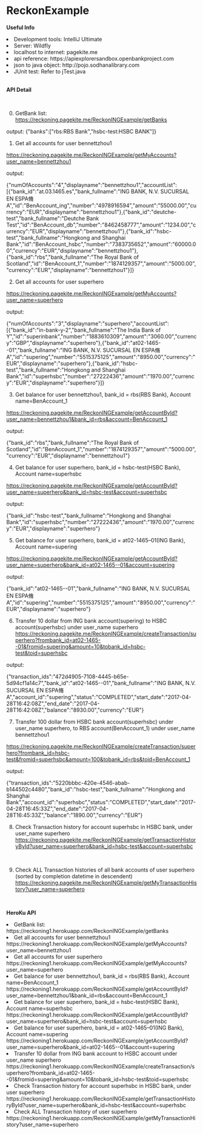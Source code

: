 # ReckonExample

<b>Useful Info</b>

<li>Development tools: IntelliJ Ultimate</li>

<li>Server: Wildfly</li>

<li>localhost to internet: pagekite.me</li>

<li>api reference: https://apiexplorersandbox.openbankproject.com</li>

<li>json to java object: http://pojo.sodhanalibrary.com</li>

<li>JUnit test: Refer to jTest.java</li>

<br/>

<b>API Detail</b>

<br/>

0. GetBank list:
https://reckoning.pagekite.me/ReckonINGExample/getBanks

output:
{"banks":["rbs:RBS Bank","hsbc-test:HSBC BANK"]}
<br/>

1. Get all accounts for user bennettzhou1

https://reckoning.pagekite.me/ReckonINGExample/getMyAccounts?user_name=bennettzhou1

output:

{"numOfAccounts":"4","displayname":"bennettzhou1","accountList":[{"bank_id":"at.03.1465.es","bank_fullname":"ING BANK, N.V. SUCURSAL EN ESPA脩A","id":"BenAccount_ing","number":"4978916594","amount":"55000.00","currency":"EUR","displayname":"bennettzhou1"},{"bank_id":"deutche-test","bank_fullname":"Deutche Bank Test","id":"BenAccount_db","number":"8462458777","amount":"1234.00","currency":"EUR","displayname":"bennettzhou1"},{"bank_id":"hsbc-test","bank_fullname":"Hongkong and Shanghai Bank","id":"BenAccount_hsbc","number":"7383735652","amount":"60000.00","currency":"EUR","displayname":"bennettzhou1"},{"bank_id":"rbs","bank_fullname":"The Royal Bank of Scotland","id":"BenAccount_1","number":"1874129357","amount":"5000.00","currency":"EUR","displayname":"bennettzhou1"}]}
<br/>



2. Get all accounts for user superhero

https://reckoning.pagekite.me/ReckonINGExample/getMyAccounts?user_name=superhero

output:

{"numOfAccounts":"3","displayname":"superhero","accountList":[{"bank_id":"in-bank-y-2","bank_fullname":"The India Bank of Y","id":"superinbank","number":"1883610309","amount":"3060.00","currency":"GBP","displayname":"superhero"},{"bank_id":"at02-1465--01","bank_fullname":"ING BANK, N.V. SUCURSAL EN ESPA脩A","id":"supering","number":"5515375125","amount":"8950.00","currency":"EUR","displayname":"superhero"},{"bank_id":"hsbc-test","bank_fullname":"Hongkong and Shanghai Bank","id":"superhsbc","number":"27222436","amount":"1970.00","currency":"EUR","displayname":"superhero"}]}
<br/>



3. Get balance for user bennettzhou1, bank_id = rbs(RBS Bank), Account name=BenAccount_1

https://reckoning.pagekite.me/ReckonINGExample/getAccountById?user_name=bennettzhou1&bank_id=rbs&account=BenAccount_1

output:

{"bank_id":"rbs","bank_fullname":"The Royal Bank of Scotland","id":"BenAccount_1","number":"1874129357","amount":"5000.00","currency":"EUR","displayname":"bennettzhou1"}
<br/>



4. Get balance for user superhero, bank_id = hsbc-test(HSBC Bank), Account name=superhsbc

https://reckoning.pagekite.me/ReckonINGExample/getAccountById?user_name=superhero&bank_id=hsbc-test&account=superhsbc

output:

{"bank_id":"hsbc-test","bank_fullname":"Hongkong and Shanghai Bank","id":"superhsbc","number":"27222436","amount":"1970.00","currency":"EUR","displayname":"superhero"}
<br/>




5. Get balance for user superhero, bank_id = at02-1465–01(ING Bank), Account name=supering

https://reckoning.pagekite.me/ReckonINGExample/getAccountById?user_name=superhero&bank_id=at02-1465--01&account=supering

output:

{"bank_id":"at02-1465--01","bank_fullname":"ING BANK, N.V. SUCURSAL EN ESPA脩A","id":"supering","number":"5515375125","amount":"8950.00","currency":"EUR","displayname":"superhero"}
<br/>



6. Transfer 10 dollar from ING bank account(supering) to HSBC account(superhsbc) under user_name superhero
https://reckoning.pagekite.me/ReckonINGExample/createTransaction/superhero?frombank_id=at02-1465--01&fromid=supering&amount=10&tobank_id=hsbc-test&toid=superhsbc

output:

{"transaction_ids":"472d4905-7108-4445-b65e-5d94cf1a14c7","bank_id":"at02-1465--01","bank_fullname":"ING BANK, N.V. SUCURSAL EN ESPA脩A","account_id":"supering","status":"COMPLETED","start_date":"2017-04-28T16:42:08Z","end_date":"2017-04-28T16:42:08Z","balance":"8930.00","currency":"EUR"}
<br/>


7. Transfer 100 dollar from HSBC bank account(superhsbc) under user_name superhero,  to RBS account(BenAccount_1) under user_name bennettzhou1

https://reckoning.pagekite.me/ReckonINGExample/createTransaction/superhero?frombank_id=hsbc-test&fromid=superhsbc&amount=100&tobank_id=rbs&toid=BenAccount_1

output:

{"transaction_ids":"5220bbbc-420e-4546-abab-b144502c4480","bank_id":"hsbc-test","bank_fullname":"Hongkong and Shanghai Bank","account_id":"superhsbc","status":"COMPLETED","start_date":"2017-04-28T16:45:33Z","end_date":"2017-04-28T16:45:33Z","balance":"1890.00","currency":"EUR"}
<br/>

8. Check Transaction history for account superhsbc in HSBC bank, under user_name superhero
https://reckoning.pagekite.me/ReckonINGExample/getTransactionHistoryById?user_name=superhero&bank_id=hsbc-test&account=superhsbc
<br/>


9. Check ALL Transaction histories of all bank accounts of user superhero (sorted by completion datetime in descendent)
https://reckoning.pagekite.me/ReckonINGExample/getMyTransactionHistory?user_name=superhero
<br/>
</p>




<b>HeroKu API</b>

<li>GetBank list:</li>
https://reckoning1.herokuapp.com/ReckonINGExample/getBanks

<li>Get all accounts for user bennettzhou1</li>
https://reckoning1.herokuapp.com/ReckonINGExample/getMyAccounts?user_name=bennettzhou1

<li>Get all accounts for user superhero</li>
https://reckoning1.herokuapp.com/ReckonINGExample/getMyAccounts?user_name=superhero

<li>Get balance for user bennettzhou1, bank_id = rbs(RBS Bank), Account name=BenAccount_1</li>
https://reckoning1.herokuapp.com/ReckonINGExample/getAccountById?user_name=bennettzhou1&bank_id=rbs&account=BenAccount_1

<li>Get balance for user superhero, bank_id = hsbc-test(HSBC Bank), Account name=superhsbc</li>
https://reckoning1.herokuapp.com/ReckonINGExample/getAccountById?user_name=superhero&bank_id=hsbc-test&account=superhsbc

<li>Get balance for user superhero, bank_id = at02-1465–01(ING Bank), Account name=supering</li>
https://reckoning1.herokuapp.com/ReckonINGExample/getAccountById?user_name=superhero&bank_id=at02-1465--01&account=supering


<li>Transfer 10 dollar from ING bank account to HSBC account under user_name superhero</li>
https://reckoning1.herokuapp.com/ReckonINGExample/createTransaction/superhero?frombank_id=at02-1465--01&fromid=supering&amount=10&tobank_id=hsbc-test&toid=superhsbc


<li>Check Transaction history for account superhsbc in HSBC bank, under user superhero</li>
https://reckoning1.herokuapp.com/ReckonINGExample/getTransactionHistoryById?user_name=superhero&bank_id=hsbc-test&account=superhsbc


<li>Check ALL Transaction history of user superhero</li>
https://reckoning1.herokuapp.com/ReckonINGExample/getMyTransactionHistory?user_name=superhero






